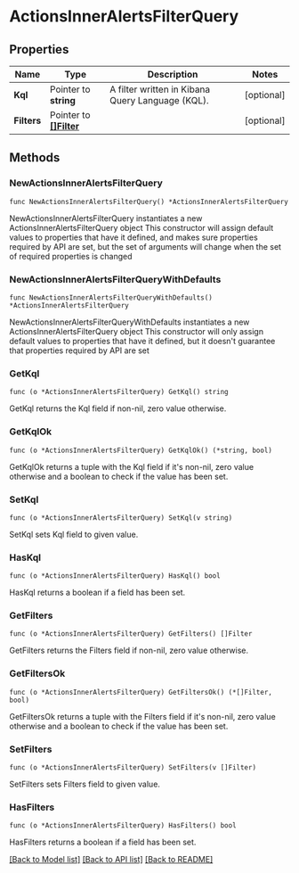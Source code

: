 # ActionsInnerAlertsFilterQuery

## Properties

Name | Type | Description | Notes
------------ | ------------- | ------------- | -------------
**Kql** | Pointer to **string** | A filter written in Kibana Query Language (KQL). | [optional] 
**Filters** | Pointer to [**[]Filter**](Filter.md) |  | [optional] 

## Methods

### NewActionsInnerAlertsFilterQuery

`func NewActionsInnerAlertsFilterQuery() *ActionsInnerAlertsFilterQuery`

NewActionsInnerAlertsFilterQuery instantiates a new ActionsInnerAlertsFilterQuery object
This constructor will assign default values to properties that have it defined,
and makes sure properties required by API are set, but the set of arguments
will change when the set of required properties is changed

### NewActionsInnerAlertsFilterQueryWithDefaults

`func NewActionsInnerAlertsFilterQueryWithDefaults() *ActionsInnerAlertsFilterQuery`

NewActionsInnerAlertsFilterQueryWithDefaults instantiates a new ActionsInnerAlertsFilterQuery object
This constructor will only assign default values to properties that have it defined,
but it doesn't guarantee that properties required by API are set

### GetKql

`func (o *ActionsInnerAlertsFilterQuery) GetKql() string`

GetKql returns the Kql field if non-nil, zero value otherwise.

### GetKqlOk

`func (o *ActionsInnerAlertsFilterQuery) GetKqlOk() (*string, bool)`

GetKqlOk returns a tuple with the Kql field if it's non-nil, zero value otherwise
and a boolean to check if the value has been set.

### SetKql

`func (o *ActionsInnerAlertsFilterQuery) SetKql(v string)`

SetKql sets Kql field to given value.

### HasKql

`func (o *ActionsInnerAlertsFilterQuery) HasKql() bool`

HasKql returns a boolean if a field has been set.

### GetFilters

`func (o *ActionsInnerAlertsFilterQuery) GetFilters() []Filter`

GetFilters returns the Filters field if non-nil, zero value otherwise.

### GetFiltersOk

`func (o *ActionsInnerAlertsFilterQuery) GetFiltersOk() (*[]Filter, bool)`

GetFiltersOk returns a tuple with the Filters field if it's non-nil, zero value otherwise
and a boolean to check if the value has been set.

### SetFilters

`func (o *ActionsInnerAlertsFilterQuery) SetFilters(v []Filter)`

SetFilters sets Filters field to given value.

### HasFilters

`func (o *ActionsInnerAlertsFilterQuery) HasFilters() bool`

HasFilters returns a boolean if a field has been set.


[[Back to Model list]](../README.md#documentation-for-models) [[Back to API list]](../README.md#documentation-for-api-endpoints) [[Back to README]](../README.md)


